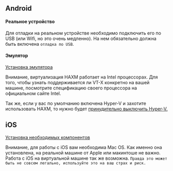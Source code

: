 ## Android 

#### Реальное устройство
Для отладки на реальном устройстве необходимо подключить его по USB (или Wifi, но это очень медленно). На нем обязательно должна быть включена `отладка по USB`.

#### Эмулятор

[Установка эмулятора](https://docs.microsoft.com/ru-ru/xamarin/android/get-started/installation/android-emulator/)

Внимание, виртуализация HAXM работает на Intel процессорах. Для того, чтобы узнать поддерживается ли VT-X конкретно на вашей машине, посмотрите спецификацию своего процессора на официальном сайте Intel.

Так же, если у вас по умолчанию включена Hyper-V и захотите использовать HAXM, то нужно будет [принудительно выключить Hyper-V.](https://stackoverflow.com/questions/30496116/how-to-disable-hyper-v-in-command-line)

## iOS

[Установка необходимых компонентов](https://docs.microsoft.com/ru-ru/xamarin/ios/get-started/installation/)

Внимание, для работы с iOS вам необходима Mac OS. Как именно она установлена, на реальной машине от Apple или макинтоше не важно. Работа с iOS на виртуальной машине так же возможна. `Правда это может быть не совсем легально, используйте это на ваш страх и риск.`
